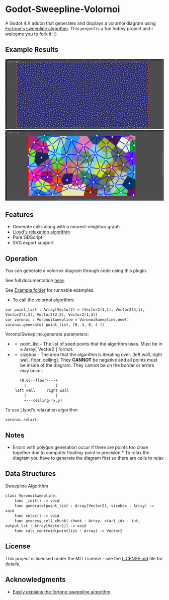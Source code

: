 # Godot-Sweepline-Volornoi

A Godot 4.X addon that generates and displays a volornoi diagram using  [Fortone's sweepline algorithm](https://en.wikipedia.org/wiki/Fortune%27s_algorithm). This project is a fun hobby project and I welcome you to fork it! :)

## Example Results
![Image of diagram displayed through a shader](https://github.com/Sinowa-Programming/Godot-Sweepline-Volornoi/blob/main/images/shader_display_example.png)
![Image of a diagram displayed through Polygon2D](https://github.com/Sinowa-Programming/Godot-Sweepline-Volornoi/blob/main/images/polygon_display_example.png)

## Features
* Generate cells along with a nearest-neighbor graph 
* [Lloyd's relaxation algorithm](https://en.wikipedia.org/wiki/Lloyd%27s_algorithm)
* Pure GDScript
* SVG export support

## Operation
You can generate a volornoi diagram through code using this plugin.

See full documentation [here](https://github.com/Sinowa-Programming/Godot-Sweepline-Volornoi/wiki/Scripting-Docs).

See [Example folder]([https://github.com/Sinowa-Programming/Godot-Sweepline-Volornoi/blob/2.0.0/Example/example.tscn](https://github.com/Sinowa-Programming/Godot-Sweepline-Volornoi/tree/2.0.0(-Alpha-)/Example)) for runnable examples.

* To call the volornoi algorithm:
```GDScript
var point_list : Array[Vector2] = [Vector2(1,1), Vector2(3,1), Vector2(3,3), Vector2(2,2), Vector2(1,3)]
var voronoi : VoronoiSweepline = VoronoiSweepline.new()
voronoi.generate( point_list, [0, 4, 0, 4 ])
```
VoronoiSweepline.generate parameters:
* * point_list -  The list of seed points that the algorithm uses. Must be in a Array[ Vector2 ] format.
* * sizebox - The area that the algorithm is iterating over. [left wall, right wall, floor, ceiling]. They **CANNOT** be negative and all points must be inside of the diagram. They cannot be on the border or errors may occur.
  ```
     (0,0)--floor----+   
       |             |
   left wall     right wall
       |             |
       +---ceiling-(x,y)
    ```
To use Llyod's relaxation algorithm
```GDScript
voronoi.relax()
```

## Notes
* Errors with polygon generation occur if there are points too close together due to computer floating-point in precision.* To relax the diagram you have to generate the diagram first so there are cells to relax


## Data Structures
Sweepline Algorithm
```GDScript
class VoronoiSweepline:
    func _init() -> void
    func generate(point_list : Array[Vector2], sizebox : Array) -> void
    func relax() -> void
    func process_cell_chunk( chunk : Array, start_idx : int, output_lst : Array[Vector2]) -> void
    func calc_centroid(pointlist : Array) -> Vector2
```

## License

This project is licensed under the MIT License - see the [LICENSE.md](https://github.com/Sinowa-Programming/Godot-Sweepline-Volornoi/blob/main/LICENSE) file for details.


## Acknowledgments
* [Easily explains the fortone sweepline algorithm](https://blog.ivank.net/fortunes-algorithm-and-implementation.html)
